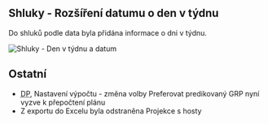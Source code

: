 ﻿---
categories: [fenix]
layout: fenix
---
##  Shluky - Rozšíření datumu o den v týdnu
Do shluků podle data byla přidána informace o dni v týdnu.

![Shluky - Den v týdnu a datum]({{site.url}}/data/shluky_datumaden.png "Shluky - Den v týdnu a datum")

## Ostatní
<ul>
	<li><abbr title="Detailní plán">DP</abbr>, Nastavení výpočtu - změna volby Preferovat predikovaný GRP nyní vyzve k přepočtení plánu</li>
	<li>Z exportu do Excelu byla odstraněna Projekce s hosty</li>
</ul>
